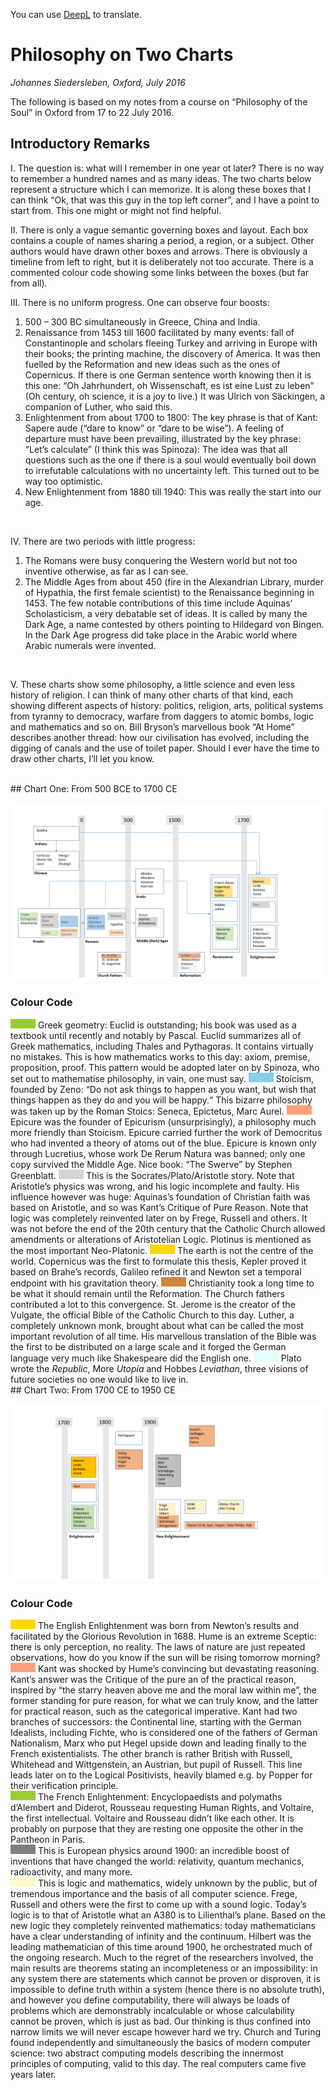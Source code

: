You can use [DeepL](https://www.deepl.com/translator) to translate. 
# Philosophy on Two Charts

*Johannes Siedersleben, Oxford, July 2016*

The following is based on my notes from a course on “Philosophy of the Soul” in 
Oxford from 17 to 22 July 2016.

## Introductory Remarks

I. The question is: what will I remember in one year ot later? 
There is no way to remember a hundred names and as many ideas. 
The two charts below represent a structure which I can memorize. It is along
these boxes that I can think “Ok, that was this guy in the top left corner”, 
and I have a point to start from. This one might or might not find helpful.


II. There is only a vague semantic governing boxes and layout. 
Each box contains a couple of names sharing a period, a region, or a subject. 
Other authors would have drawn other boxes and arrows. 
There is obviously a timeline from left to right, but it is deliberately not too accurate. 
There is a commented colour code showing some links between the boxes (but far from all).


III. There is no uniform progress. One can observe four boosts:
   1. 500 – 300 BC simultaneously in Greece, China and India. 
   2. Renaissance from 1453 till 1600 facilitated by many events: fall of Constantinople 
   and scholars fleeing Turkey and arriving in Europe with their books; the printing machine, 
   the discovery of America. It was then fuelled by the Reformation and new ideas such as 
   the ones of Copernicus. If there is one German sentence worth knowing then it is this one:
   “Oh Jahrhundert, oh Wissenschaft, es ist eine Lust zu leben” 
   (Oh century, oh science, it is a joy to live.) 
   It was Ulrich von Säckingen, a companion of Luther, who said this. 
   3. Enlightenment from about 1700 to 1800: The key phrase is that of Kant: 
   Sapere aude (“dare to know” or “dare to be wise”). A feeling of departure must have been prevailing,
   illustrated by the key phrase: “Let’s calculate” (I think this was Spinoza): 
   The idea was that all questions such as the one if there is a soul would eventually boil down to
   irrefutable calculations with no uncertainty left. This turned out to be way too optimistic. 
   4. New Enlightenment from 1880 till 1940: This was really the start into our age.
   
<br>

IV. There are two periods with little progress:
   1. The Romans were busy conquering the Western world but not too inventive otherwise, as far as I can see.
   2. The Middle Ages from about 450 (fire in the Alexandrian Library, murder of Hypathia, 
   the first female scientist) to the Renaissance beginning in 1453. The few notable
   contributions of this time include Aquinas’ Scholasticism, a very debatable set of ideas. 
   It is called by many the Dark Age, a name contested by others pointing to Hildegard von Bingen.
   In the Dark Age progress did take place in the Arabic world where Arabic numerals were invented.

<br>

V. These charts show some philosophy, a little science and even less history of religion. 
I can think of many other charts of that kind, each showing different aspects of history: politics,
religion, arts, political systems from tyranny to democracy, warfare from daggers to atomic bombs, 
logic and mathematics and so on. Bill Bryson’s marvellous book “At Home” describes
another thread: how our civilisation has evolved, including the digging of canals and the use of toilet paper. 
Should I ever have the time to draw other charts, I’ll let you know.

<br>
## Chart One: From 500 BCE to 1700 CE

![chart1](4-philo-chart1.png)

### Colour Code

<svg width="40" height="15">
  <rect width="50" height="15" fill="yellowgreen" />
  Sorry, your browser does not support inline SVG.
</svg> 
Greek geometry: Euclid is outstanding; his book was used as a textbook until recently and notably by Pascal. 
Euclid summarizes all of Greek mathematics, including Thales and Pythagoras. It contains virtually no mistakes. 
This is how mathematics works to this day: axiom, premise, proposition, proof. 
This pattern would be adopted later on by Spinoza, who set out to mathematise philosophy, in vain, one must say.

<svg width="40" height="15">
  <rect width="50" height="15" fill="skyblue" />
  Sorry, your browser does not support inline SVG.
</svg>
Stoicism, founded by Zeno: “Do not ask things to happen as you want, 
but wish that things happen as they do and you will be happy.“ 
This bizarre philosophy was taken up by the Roman Stoics: Seneca, Epictetus, Marc Aurel.

<svg width="40" height="15">
  <rect width="50" height="15" fill="lightsalmon" />
  Sorry, your browser does not support inline SVG.
</svg>
Epicure was the founder of Epicurism (unsurprisingly), a philosophy much more friendly than Stoicism. 
Epicure carried further the work of Democritus who had invented a theory of atoms out of the blue. 
Epicure is known only through Lucretius, whose work De Rerum Natura was banned; 
only one copy survived the Middle Age. Nice book: “The Swerve” by Stephen Greenblatt.

<svg width="40" height="15">
  <rect width="50" height="15" fill="lightgrey" />
  Sorry, your browser does not support inline SVG.
</svg>
This is the Socrates/Plato/Aristotle story. Note that Aristotle’s physics was wrong, 
and his logic incomplete and faulty. His influence however was huge: Aquinas’s foundation 
of Christian faith was based on Aristotle, and so was Kant’s Critique of Pure Reason. 
Note that logic was completely reinvented later on by Frege, Russell and others. 
It was not before the end of the 20th century that the Catholic Church allowed 
amendments or alterations of Aristotelian Logic. Plotinus is mentioned as the most 
important Neo-Platonic.

<svg width="40" height="15">
  <rect width="50" height="15" fill="gold" />
  Sorry, your browser does not support inline SVG.
</svg>
The earth is not the centre of the world. Copernicus was the first to formulate this thesis, 
Kepler proved it based on Brahe’s records, Galileo refined it and Newton set a temporal
endpoint with his gravitation theory.

<svg width="40" height="15">
  <rect width="50" height="15" fill="peru" />
  Sorry, your browser does not support inline SVG.
</svg>
Christianity took a long time to be what it should remain until the Reformation. 
The Church fathers contributed a lot to this convergence. St. Jerome is the creator of the Vulgate,
the official Bible of the Catholic Church to this day. 
Luther, a completely unknown monk, brought about what can be called the most important revolution of all time. 
His marvellous translation of the Bible was the first to be distributed on a large scale and it forged the 
German language very much like Shakespeare did the English one.

<svg width="40" height="15">
  <rect width="50" height="15" fill="lightcyan" />
  Sorry, your browser does not support inline SVG.
</svg> 
Plato wrote the <em>Republic</em>, More <em>Utopia</em> and Hobbes <em>Leviathan</em>, 
three visions of future societies no one would like to live in.

<br>
## Chart Two: From 1700 CE to 1950 CE

![chart1](4-philo-chart2.png)

### Colour Code

<svg width="40" height="15">
  <rect width="50" height="15" fill="gold" />
  Sorry, your browser does not support inline SVG.
</svg>
The English Enlightenment was born from Newton’s results and facilitated 
by the Glorious Revolution in 1688. Hume is an extreme Sceptic: there is only perception, no reality.
The laws of nature are just repeated observations, how do you know if the sun will be rising tomorrow morning?

<br>
<svg width="40" height="15">
  <rect width="50" height="15" fill="lightsalmon" />
  Sorry, your browser does not support inline SVG.
</svg>
Kant was shocked by Hume’s convincing but devastating reasoning. 
Kant’s answer was the Critique of the pure an of the practical reason, inspired by 
“the starry heaven above me and the moral law within me”, 
the former standing for pure reason, for what we can truly know, 
and the latter for practical reason, such as the categorical imperative. 
Kant had two branches of successors: the Continental line, starting with the German Idealists, 
including Fichte, who is considered one of the fathers of German Nationalism, Marx who
put Hegel upside down and leading finally to the French existentialists. 
The other branch is rather British with Russell, Whitehead and Wittgenstein, an Austrian, but pupil of
Russell. This line leads later on to the Logical Positivists, heavily blamed e.g. by Popper for 
their verification principle.


<br>
<svg width="40" height="15">
  <rect width="50" height="15" fill="yellowgreen" />
  Sorry, your browser does not support inline SVG.
</svg>
The French Enlightenment: Encyclopaedists and polymaths d’Alembert and Diderot, 
Rousseau requesting Human Rights, and Voltaire, the first intellectual. Voltaire and Rousseau
didn’t like each other. It is probably on purpose that they are resting 
one opposite the other in the Pantheon in Paris.


<br>
<svg width="40" height="15">
  <rect width="50" height="15" fill="grey" />
  Sorry, your browser does not support inline SVG.
</svg>
This is European physics around 1900: an incredible boost of inventions 
that have changed the world: relativity, quantum mechanics, radioactivity, and many more.

<br>
<svg width="40" height="15">
  <rect width="50" height="15" fill="lemonchiffon" />
  Sorry, your browser does not support inline SVG.
</svg>
This is logic and mathematics, widely unknown by the public, but of tremendous importance 
and the basis of all computer science. Frege, Russell and others were the first to
come up with a sound logic. Today’s logic is to that of Aristotle what an A380 is to Lilienthal’s plane. 
Based on the new logic they completely reinvented mathematics: 
today mathematicians have a clear understanding of infinity and the continuum. 
Hilbert was the leading mathematician of this time around 1900, he orchestrated much of the ongoing
research. Much to the regret of the researchers involved, the main results are theorems stating an 
incompleteness or an impossibility: in any system there are statements which
cannot be proven or disproven, it is impossible to define truth within a system 
(hence there is no absolute truth), and however you define computability, there will always be
loads of problems which are demonstrably incalculable or whose calculability cannot be proven, 
which is just as bad. Our thinking is thus confined into narrow limits we will
never escape however hard we try. Church and Turing found independently and simultaneously 
the basics of modern computer science: two abstract computing models
describing the innermost principles of computing, valid to this day. 
The real computers came five years later.
